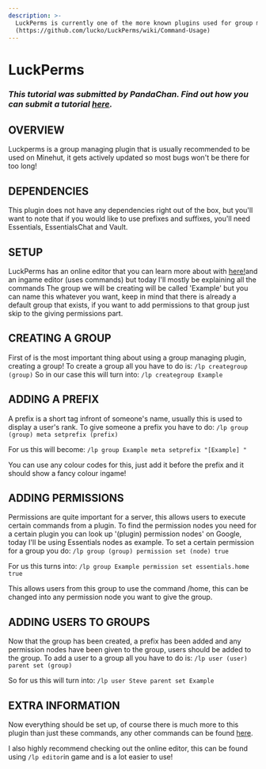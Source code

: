 ```yaml
---
description: >-
  LuckPerms is currently one of the more known plugins used for group managing
  (https://github.com/lucko/LuckPerms/wiki/Command-Usage)
---
```


# LuckPerms

### _This tutorial was submitted by PandaChan. Find out how you can submit a tutorial_ [_here_](../contribute.md)_._

## OVERVIEW

Luckperms is a group managing plugin that is usually recommended to be used on Minehut, it gets actively updated so most bugs won't be there for too long!

## DEPENDENCIES

This plugin does not have any dependencies right out of the box, but you'll want to note that if you would like to use prefixes and suffixes, you'll need Essentials, EssentialsChat and Vault. 

## SETUP

LuckPerms has an online editor that you can learn more about with [here!]()and an ingame editor \(uses commands\) but today I'll mostly be explaining all the commands The group we will be creating will be called 'Example' but you can name this whatever you want, keep in mind that there is already a default group that exists, if you want to add permissions to that group just skip to the giving permissions part. 

## CREATING A GROUP

First of is the most important thing about using a group managing plugin, creating a group! To create a group all you have to do is: `/lp creategroup (group)` So in our case this will turn into: `/lp creategroup Example`

## ADDING A PREFIX

A prefix is a short tag infront of someone's name, usually this is used to display a user's rank. To give someone a prefix you have to do: `/lp group (group) meta setprefix (prefix)`

For us this will become: `/lp group Example meta setprefix "[Example] "` 

You can use any colour codes for this, just add it before the prefix and it should show a fancy colour ingame!

## ADDING PERMISSIONS

Permissions are quite important for a server, this allows users to execute certain commands from a plugin. To find the permission nodes you need for a certain plugin you can look up '\(plugin\) permission nodes' on Google, today I'll be using Essentials nodes as example. To set a certain permission for a group you do: `/lp group (group) permission set (node) true`

For us this turns into: `/lp group Example permission set essentials.home true` 

This allows users from this group to use the command /home, this can be changed into any permission node you want to give the group.

## ADDING USERS TO GROUPS

Now that the group has been created, a prefix has been added and any permission nodes have been given to the group, users should be added to the group. To add a user to a group all you have to do is: `/lp user (user) parent set (group)` 

So for us this will turn into: `/lp user Steve parent set Example`

## EXTRA INFORMATION

Now everything should be set up, of course there is much more to this plugin than just these commands, any other commands can be found [here](https://github.com/lucko/LuckPerms/wiki/Command-Usage).

I also highly recommend checking out the online editor, this can be found using `/lp editor`in game and is a lot easier to use!

